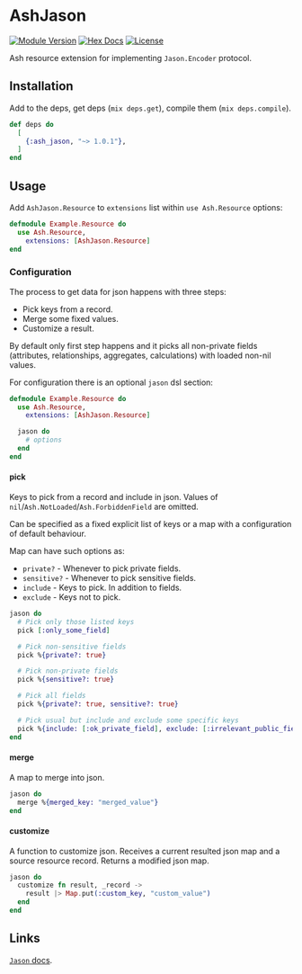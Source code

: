 # AshJason

[![Module Version](https://img.shields.io/hexpm/v/ash_jason)](https://hex.pm/packages/ash_jason)
[![Hex Docs](https://img.shields.io/badge/hex-docs-lightgreen)](https://hexdocs.pm/ash_jason/)
[![License](https://img.shields.io/hexpm/l/ash_jason)](https://github.com/vonagam/ash_jason/blob/master/LICENSE.md)

Ash resource extension for implementing `Jason.Encoder` protocol.

## Installation

Add to the deps, get deps (`mix deps.get`), compile them (`mix deps.compile`).

```elixir
def deps do
  [
    {:ash_jason, "~> 1.0.1"},
  ]
end
```

## Usage

Add `AshJason.Resource` to `extensions` list within `use Ash.Resource` options:

```elixir
defmodule Example.Resource do
  use Ash.Resource,
    extensions: [AshJason.Resource]
end
```

### Configuration

The process to get data for json happens with three steps: 
- Pick keys from a record.
- Merge some fixed values.
- Customize a result.

By default only first step happens and it picks all non-private fields (attributes, relationships, aggregates,
calculations) with loaded non-nil values.

For configuration there is an optional `jason` dsl section:

```elixir
defmodule Example.Resource do
  use Ash.Resource,
    extensions: [AshJason.Resource]

  jason do
    # options
  end
end
```

#### pick

Keys to pick from a record and include in json.
Values of `nil`/`Ash.NotLoaded`/`Ash.ForbiddenField` are omitted.

Can be specified as a fixed explicit list of keys or a map with a configuration of default behaviour.

Map can have such options as:
- `private?` - Whenever to pick private fields.
- `sensitive?` - Whenever to pick sensitive fields.
- `include` - Keys to pick. In addition to fields.
- `exclude` - Keys not to pick. 

```elixir
jason do
  # Pick only those listed keys
  pick [:only_some_field]

  # Pick non-sensitive fields
  pick %{private?: true}

  # Pick non-private fields
  pick %{sensitive?: true}

  # Pick all fields
  pick %{private?: true, sensitive?: true}

  # Pick usual but include and exclude some specific keys
  pick %{include: [:ok_private_field], exclude: [:irrelevant_public_field]}
end
```

#### merge

A map to merge into json.

```elixir
jason do
  merge %{merged_key: "merged_value"}
end
```

#### customize

A function to customize json.
Receives a current resulted json map and a source resource record.
Returns a modified json map.

```elixir
jason do
  customize fn result, _record ->
    result |> Map.put(:custom_key, "custom_value")
  end
end
```

## Links

[`Jason` docs](https://hexdocs.pm/jason).
